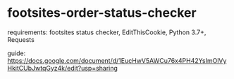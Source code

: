 # footsites-order-status-checker

requirements:
  footsites status checker,
  EditThisCookie,
  Python 3.7+,
  Requests
  
guide:
  https://docs.google.com/document/d/1EucHwV5AWCu76x4PH42YsImOlVyHkitCUbJwtqGyz4k/edit?usp=sharing
  
